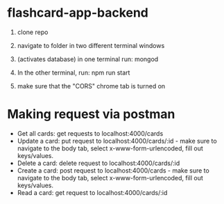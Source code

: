 # flashcard-app-backend

1. clone repo

2. navigate to folder in two different terminal windows

3. (activates database) in one terminal run: mongod

4. In the other terminal, run: npm run start 


5. make sure that the "CORS" chrome tab is turned on



# Making request via postman

- Get all cards: get requests to localhost:4000/cards
- Update a card: put request to localhost:4000/cards/:id - make sure to navigate to the body tab, select x-www-form-urlencoded, fill out keys/values.
- Delete a card: delete request to localhost:4000/cards/:id
- Create a card: post request to localhost:4000/cards - make sure to navigate to the body tab, select x-www-form-urlencoded, fill out keys/values.
- Read a card: get request to localhost:4000/cards/:id
